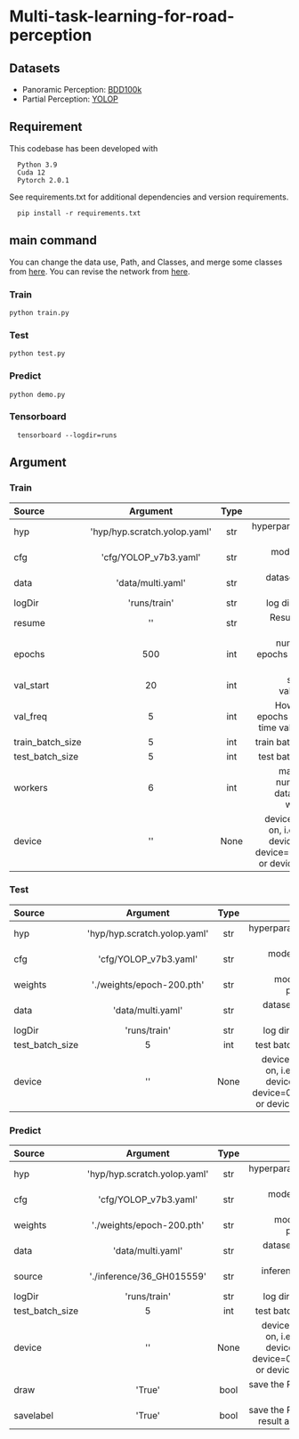 # Multi-task-learning-for-road-perception

## Datasets
  - Panoramic Perception: [BDD100k](https://www.vis.xyz/bdd100k/)
  - Partial Perception: [YOLOP](https://github.com/hustvl/YOLOP)

## Requirement
  This codebase has been developed with
  ```
    Python 3.9
    Cuda 12
    Pytorch 2.0.1
  ```
  See requirements.txt for additional dependencies and version requirements.
  ```shell
    pip install -r requirements.txt
  ```

## main command
  You can change the data use, Path, and Classes, and merge some classes from [here](/data).
  You can revise the network from [here](/cfg).

  ### Train
  ```shell
  python train.py
  ```
  ### Test
  ```shell
  python test.py
  ```
  ### Predict
  ```shell
  python demo.py
  ```
  ### Tensorboard
  ```shell
    tensorboard --logdir=runs
  ```

## Argument
  ### Train
| Source           |   Argument                  |     Type    | Notes                                                                        |
| :---             |    :----:                   |     :----:  |   ---:                                                                       |
| hyp              | 'hyp/hyp.scratch.yolop.yaml'| str         | hyperparameter path                                                          |
| cfg              | 'cfg/YOLOP_v7b3.yaml'       | str         | model yaml path                                                              |
| data             | 'data/multi.yaml'           | str         | dataset yaml path                                                            |
| logDir           | 'runs/train'                | str         | log directory                                                                |
| resume           | ''                          | str         | Resume the weight                                                            |
| epochs           | 500                         | int         | number of epochs to train for                                                |
| val_start        | 20                          | int         | start do validation                                                          |
| val_freq         | 5                           | int         | How many epochs do one time validation                                       |
| train_batch_size | 5                           | int         | train batch size                                                             |
| test_batch_size  | 5                           | int         | test batch size                                                              |
| workers          | 6                           | int         | maximum number of dataloader workers                                         |
| device           | ''                          | None        | device to run on, i.e. cuda device=0 or device=0,1,2,3 or device=cpu         |
  ### Test
  | Source           |   Argument                  |     Type    | Notes                                                                        |
  | :---             |    :----:                   |     :----:  |   ---:                                                                       |
  | hyp              | 'hyp/hyp.scratch.yolop.yaml'| str         | hyperparameter path                                                          |
  | cfg              | 'cfg/YOLOP_v7b3.yaml'       | str         | model yaml path                                                              |
  | weights          | './weights/epoch-200.pth'   | str         | model.pth path(s)                                                            |
  | data             | 'data/multi.yaml'           | str         | dataset yaml path                                                            |
  | logDir           | 'runs/train'                | str         | log directory                                                                |
  | test_batch_size  | 5                           | int         | test batch size                                                              |
  | device           | ''                          | None        | device to run on, i.e. cuda device=0 or device=0,1,2,3 or device=cpu         |
  ### Predict
  | Source           |   Argument                  |     Type    | Notes                                                                        |
  | :---             |    :----:                   |     :----:  |   ---:                                                                       |
  | hyp              | 'hyp/hyp.scratch.yolop.yaml'| str         | hyperparameter path                                                          |
  | cfg              | 'cfg/YOLOP_v7b3.yaml'       | str         | model yaml path                                                              |
  | weights          | './weights/epoch-200.pth'   | str         | model.pth path(s)                                                            |
  | data             | 'data/multi.yaml'           | str         | dataset yaml path                                                            |
  | source           | './inference/36_GH015559'   | str         | inference file path                                                          |
  | logDir           | 'runs/train'                | str         | log directory                                                                |
  | test_batch_size  | 5                           | int         | test batch size                                                              |
  | device           | ''                          | None        | device to run on, i.e. cuda device=0 or device=0,1,2,3 or device=cpu         |
  | draw             | 'True'                      | bool        | save the Predict result                                                      |
  | savelabel        | 'True'                      | bool        | save the Predict result as label                                             |